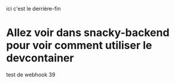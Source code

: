 ici c'est le derrière-fin

# Allez voir dans snacky-backend pour voir comment utiliser le devcontainer

test de webhook 39

